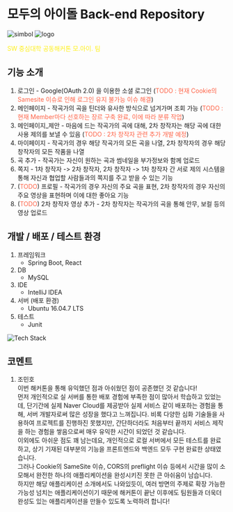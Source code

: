 # 모두의 아이돌 Back-end Repository

![simbol](https://user-images.githubusercontent.com/66549638/175392597-2f8b4842-9992-4a63-b0cb-134826c1f419.png)
![logo](https://user-images.githubusercontent.com/66549638/175392600-8c3d38b6-89fe-4ab1-a22b-02e4c0a32e1b.png)

<span style="color:	#fef01b">SW 중심대학 공동해커톤 모.아이. 팀</span>

## 기능 소개

1. 로그인 - Google(OAuth 2.0) 을 이용한 소셜 로그인 (<span style="color:tomato">TODO : 현재 Cookie의 Samesite 이슈로 인해 로그인 유지 불가능 이슈 해결</span>)
2. 메인페이지 - 작곡가의 곡을 틴더와 유사한 방식으로 넘겨가며 조회 가능 (<span style="color:tomato">TODO : 현재 Member마다 선호하는 장르 구축 완료, 이에 따라 분류 작업</span>)
3. 메인페이지\_제안 - 마음에 드는 작곡가의 곡에 대해, 2차 창작자는 해당 곡에 대한 사용 제의를 보낼 수 있음 (<span style="color:tomato">TODO : 2차 창작자 관련 추가 개발 예정</span>)
4. 마이페이지 - 작곡가의 경우 해당 작곡가의 모든 곡을 나열, 2차 창작자의 경우 해당 창작자의 모든 작품을 나열
5. 곡 추가 - 작곡가는 자신이 원하는 곡과 썸네일을 부가정보와 함께 업로드
6. 쪽지 - 1차 창작자 -> 2차 창작자, 2차 창작자 -> 1차 창작자 간 서로 제의 시스템을 통해 자신과 협업할 사람들과의 쪽지를 주고 받을 수 있는 기능
7. (<span style="color:tomato">TODO</span>) 프로필 - 작곡가의 경우 자신의 주요 곡을 표현, 2차 창작자의 경우 자신의 주요 영상을 표현하며 이에 대한 좋아요 기능
8. (<span style="color:tomato">TODO</span>) 2차 창작자 영상 추가 - 2차 창작자는 작곡가의 곡을 통해 안무, 보컬 등의 영상 업로드

## 개발 / 배포 / 테스트 환경

1. 프레임워크
   - Spring Boot, React
2. DB
   - MySQL
3. IDE
   - IntelliJ IDEA
4. 서버 (배포 환경)
   - Ubuntu 16.04.7 LTS
5. 테스트
   - Junit

![Tech Stack](https://user-images.githubusercontent.com/66549638/175029844-00059e05-ef76-4b81-a06a-26b41d0ae645.jpg)

## 코멘트

1. 조민호<br>
   이번 해커톤을 통해 유익했던 점과 아쉬웠던 점이 공존했던 것 같습니다! <br>
   먼저 개인적으로 실 서버를 통한 배포 경험에 부족한 점이 많아서 학습하고 있었는데, 단기간에 실제 Naver Cloud를 제공받아 실제 서비스 같이 배포하는 경험을 통해, 서버 개발자로써 많은 성장을 했다고 느껴집니다. 비록 다양한 심화 기술들을 사용하여 프로젝트를 진행하진 못했지만, 간단하더라도 처음부터 끝까지 서비스 제작을 하는 경험을 쌓음으로써 매우 유익한 시간이 되었던 것 같습니다. <br>
   이외에도 아쉬운 점도 꽤 남는데요, 개인적으로 로컬 서버에서 모든 테스트를 완료하고, 상기 기재된 대부분의 기능을 프론트엔드와 백엔드 모두 구현 완료한 상태였습니다. <br>
   그러나 Cookie의 SameSite 이슈, CORS의 preflight 이슈 등에서 시간을 많이 소모해서 완전한 하나의 애플리케이션을 완성시키진 못한 큰 아쉬움이 남습니다.<br>
   하지만 해당 애플리케이션 소개에서도 나와있듯이, 여러 방면의 주제로 확장 가능한 가능성 넘치는 애플리케이션이기 때문에 해커톤이 끝난 이후에도 팀원들과 더욱더 완성도 있는 애플리케이션을 만들수 있도록 노력하려 합니다!
